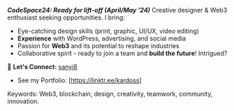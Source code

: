 
***CodeSpace24: Ready for lift-off (April/May '24)***
Creative designer & Web3 enthusiast seeking opportunities. I bring:

- Eye-catching design skills (print, graphic, UI/UX, video editing)
- **Experience** with WordPress, advertising, and social media
- Passion for **Web3** and its potential to reshape industries
- Collaborative spirit - ready to join a team and **build the future**!
Intrigued?

📧 **Let's Connect:** [sanyi8](https://github.com/sanyi8)
- See my Portfolio: [https://linktr.ee/kardoss]
  
Keywords: Web3, blockchain, design, creativity, teamwork, community, innovation.
